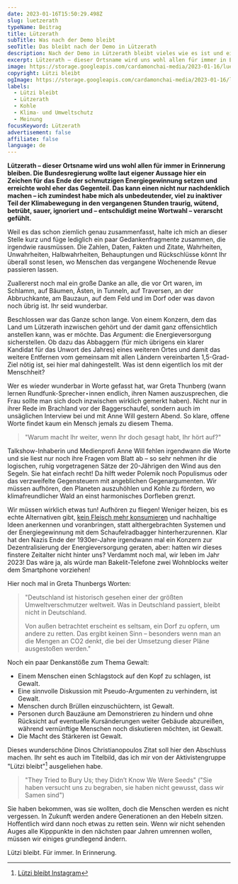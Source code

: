 ```yaml
---
date: 2023-01-16T15:50:29.498Z
slug: luetzerath
typeName: Beitrag
title: Lützerath
subTitle: Was nach der Demo bleibt
seoTitle: Das bleibt nach der Demo in Lützerath
description: Nach der Demo in Lützerath bleibt vieles wie es ist und einiges ändert sich. Wer sich wie ich vor den Kopf gestoßen fühlt, sollte das hier lesen.
excerpt: Lützerath – dieser Ortsname wird uns wohl allen für immer in Erinnerung bleiben. Die Bundesregierung wollte laut eigener Aussage hier ein Zeichen für das Ende der schmutzigen Energiegewinnung setzen und erreichte wohl eher das Gegenteil. Das macht nicht nur nachdenklich sondern auch traurig und wütend.
image: https://storage.googleapis.com/cardamonchai-media/2023-01-16/luetzi-bleibt-jpg-imagine-080808_5c5350_1024_768/640.webp
copyright: Lützi bleibt
ogImage: https://storage.googleapis.com/cardamonchai-media/2023-01-16/luetzi-bleibt-og-jpg-imagine-080808_67686d_1200_628/640.webp
labels:
  - Lützi bleibt
  - Lützerath
  - Kohle
  - Klima- und Umweltschutz
  - Meinung
focusKeyword: Lützerath
advertisement: false
affiliate: false
language: de
---
```


**Lützerath – dieser Ortsname wird uns wohl allen für immer in Erinnerung bleiben. Die Bundesregierung wollte laut eigener Aussage hier ein Zeichen für das Ende der schmutzigen Energiegewinnung setzen und erreichte wohl eher das Gegenteil. Das kann einen nicht nur nachdenklich machen – ich zumindest habe mich als unbedeutender, viel zu inaktiver Teil der Klimabewegung in den vergangenen Stunden traurig, wütend, betrübt, sauer, ignoriert und – entschuldigt meine Wortwahl – verarscht gefühlt.**

Weil es das schon ziemlich genau zusammenfasst, halte ich mich an dieser Stelle kurz und füge lediglich ein paar Gedankenfragmente zusammen, die irgendwie rausmüssen. Die Zahlen, Daten, Fakten und Zitate, Wahrheiten, Unwahrheiten, Halbwahrheiten, Behauptungen und Rückschlüsse könnt Ihr überall sonst lesen, wo Menschen das vergangene Wochenende Revue passieren lassen.

Zuallererst noch mal ein große Danke an alle, die vor Ort waren, im Schlamm, auf Bäumen, Ästen, in Tunneln, auf Traversen, an der Abbruchkante, am Bauzaun, auf dem Feld und im Dorf oder was davon noch übrig ist. Ihr seid wunderbar.

Beschlossen war das Ganze schon lange. Von einem Konzern, dem das Land um Lützerath inzwischen gehört und der damit ganz offensichtlich anstellen kann, was er möchte. Das Argument: die Energieversorgung sicherstellen. Ob dazu das Abbaggern (für mich übrigens ein klarer Kandidat für das Unwort des Jahres) eines weiteren Ortes und damit das weitere Entfernen vom gemeinsam mit allen Ländern vereinbarten 1,5-Grad-Ziel nötig ist, sei hier mal dahingestellt. Was ist denn eigentlich los mit der Menschheit?

Wer es wieder wunderbar in Worte gefasst hat, war Greta Thunberg (wann lernen Rundfunk-Sprecher⋆innen endlich, ihren Namen auszusprechen, die Frau sollte man sich doch inzwischen wirklich gemerkt haben). Nicht nur in ihrer Rede im Brachland vor der Baggerschaufel, sondern auch im unsäglichen Interview bei und mit Anne Will gestern Abend. So klare, offene Worte findet kaum ein Mensch jemals zu diesem Thema.

> "Warum macht Ihr weiter, wenn Ihr doch gesagt habt, Ihr hört auf?"

Talkshow-Inhaberin und Medienprofi Anne Will fehlen irgendwann die Worte und sie liest nur noch ihre Fragen vom Blatt ab – so sehr nehmen ihr die logischen, ruhig vorgetragenen Sätze der 20-Jährigen den Wind aus den Segeln. Sie hat einfach recht! Da hilft weder Polemik noch Populismus oder das verzweifelte Gegensteuern mit angeblichen Gegenargumenten. Wir müssen aufhören, den Planeten auszuhöhlen und Kohle zu fördern, wo klimafreundlicher Wald an einst harmonisches Dorfleben grenzt.

Wir müssen wirklich etwas tun! Aufhören zu fliegen! Weniger heizen, bis es echte Alternativen gibt, [kein Fleisch mehr konsumieren](/2022/07/klima-durch-pflanzliche-ernaehrung-schuetzen/) und nachhaltige Ideen anerkennen und voranbringen, statt althergebrachten Systemen und der Energiegewinnung mit dem Schaufelradbagger hinterherzurennen. Klar hat den Nazis Ende der 1930er-Jahre irgendwann mal ein Konzern zur Dezentralisierung der Energieversorgung geraten, aber: hatten wir dieses finstere Zeitalter nicht hinter uns? Verdammt noch mal, wir leben im Jahr 2023! Das wäre ja, als würde man Bakelit-Telefone zwei Wohnblocks weiter dem Smartphone vorziehen!

Hier noch mal in Greta Thunbergs Worten:

> "Deutschland ist historisch gesehen einer der größten Umweltverschmutzer weltweit. Was in Deutschland passiert, bleibt nicht in Deutschland.
>
> Von außen betrachtet erscheint es seltsam, ein Dorf zu opfern, um andere zu retten. Das ergibt keinen Sinn – besonders wenn man an die Mengen an CO2 denkt, die bei der Umsetzung dieser Pläne ausgestoßen werden."

Noch ein paar Denkanstöße zum Thema Gewalt:

- Einem Menschen einen Schlagstock auf den Kopf zu schlagen, ist Gewalt.
- Eine sinnvolle Diskussion mit Pseudo-Argumenten zu verhindern, ist Gewalt.
- Menschen durch Brüllen einzuschüchtern, ist Gewalt.
- Personen durch Bauzäune am Demonstrieren zu hindern und ohne Rücksicht auf eventuelle Kursänderungen weiter Gebäude abzureißen, während vernünftige Menschen noch diskutieren möchten, ist Gewalt.
- Die Macht des Stärkeren ist Gewalt.

Dieses wunderschöne Dinos Christianopoulos Zitat soll hier den Abschluss machen. Ihr seht es auch im Titelbild, das ich mir von der Aktivistengruppe "Lützi bleibt"[^1] ausgeliehen habe.

> "They Tried to Bury Us; they Didn’t Know We Were Seeds" ("Sie haben versucht uns zu begraben, sie haben nicht gewusst, dass wir Samen sind")

Sie haben bekommen, was sie wollten, doch die Menschen werden es nicht vergessen. In Zukunft werden andere Generationen an den Hebeln sitzen. Hoffentlich wird dann noch etwas zu retten sein. Wenn wir nicht sehenden Auges alle Kipppunkte in den nächsten paar Jahren umrennen wollen, müssen wir einiges grundlegend ändern.

Lützi bleibt. Für immer. In Erinnerung.

[^1]: [Lützi bleibt Instagram](https://www.instagram.com/)
